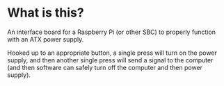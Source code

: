# What is this?

An interface board for a Raspberry Pi (or other SBC) to properly function with an ATX power supply.


Hooked up to an appropriate button, a single press will turn on the power supply, and then another single press will send a signal to the computer (and then software can safely turn off the computer and then power supply).